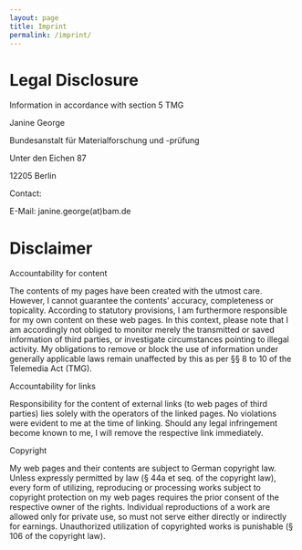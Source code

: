 ```yaml
---
layout: page
title: Imprint
permalink: /imprint/
---
```


Legal Disclosure
================
Information in accordance with section 5 TMG

Janine George 
 
Bundesanstalt für Materialforschung und -prüfung

Unter den Eichen 87

12205 Berlin 

Contact:  

E-Mail: janine.george(at)bam.de 

Disclaimer
=========
Accountability for content

The contents of my pages have been created with the utmost care. However, I cannot guarantee the contents' accuracy, completeness or topicality. According to statutory provisions, I am furthermore responsible for my own content on these web pages. In this context, please note that I am accordingly not obliged to monitor merely the transmitted or saved information of third parties, or investigate circumstances pointing to illegal activity. My obligations to remove or block the use of information under generally applicable laws remain unaffected by this as per §§ 8 to 10 of the Telemedia Act (TMG).

Accountability for links

Responsibility for the content of external links (to web pages of third parties) lies solely with the operators of the linked pages. No violations were evident to me at the time of linking. Should any legal infringement become known to me, I will remove the respective link immediately.

Copyright

My web pages and their contents are subject to German copyright law. Unless expressly permitted by law (§ 44a et seq. of the copyright law), every form of utilizing, reproducing or processing works subject to copyright protection on my web pages requires the prior consent of the respective owner of the rights. Individual reproductions of a work are allowed only for private use, so must not serve either directly or indirectly for earnings. Unauthorized utilization of copyrighted works is punishable (§ 106 of the copyright law).


